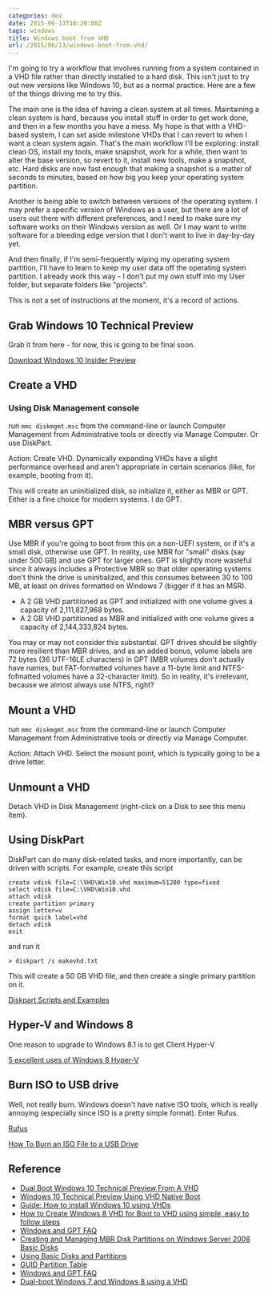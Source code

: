 ```yaml
---
categories: dev
date: 2015-06-13T10:20:00Z
tags: windows
title: Windows boot from VHD
url: /2015/06/13/windows-boot-from-vhd/
---
```


I'm going to try a workflow that involves running from a system contained in a VHD
file rather than directly installed to a hard disk. This isn't just to try out new
versions like Windows 10, but as a normal practice. Here are a few of the things
driving me to try this.

The main one is the idea of having a clean system at all times. Maintaining a clean system is
hard, because you install stuff in order to get work done, and then in a few months you have a
mess. My hope is that with a VHD-based system, I can set aside milestone VHDs that I can revert
to when I want a clean system again. That's the main workflow I'll be exploring: install clean
OS, install my tools, make snapshot, work for a while, then want to alter the base version, so
revert to it, install new tools, make a snapshot, etc. Hard disks are now fast enough that making
a snapshot is a matter of seconds to minutes, based on how big you keep your operating system
partition.

Another is being able to switch between versions of the operating system. I may prefer a specific
version of Windows as a user, but there are a lot of users out there with different preferences,
and I need to make sure my software works on their Windows version as well. Or I may want to write
software for a bleeding edge version that I don't want to live in day-by-day yet.

And then finally, if I'm semi-frequently wiping my operating system partition, I'll have to learn
to keep my user data off the operating system partition. I already work this way - I don't put my
own stuff into my User folder, but separate folders like "projects".

This is not a set of instructions at the moment, it's a record of actions.

## Grab Windows 10 Technical Preview

Grab it from here - for now, this is going to be final soon.

[Download Windows 10 Insider Preview](http://windows.microsoft.com/en-us/windows/preview-download)

## Create a VHD

### Using Disk Management console

run ```mmc diskmgmt.msc``` from the command-line or launch Computer Management from Administrative tools or directly via Manage Computer. Or use DiskPart.

Action: Create VHD. Dynamically expanding VHDs have a slight performance overhead and aren't appropriate
in certain scenarios (like, for example, booting from it).

This will create an uninitialized disk, so initialize it, either as MBR or GPT. Either is a fine choice
for modern systems. I do GPT.

## MBR versus GPT

Use MBR if you're going to boot from this on a non-UEFI system,
or if it's a small disk, otherwise use GPT. In reality, use MBR for "small" disks (say under 500 GB) and
use GPT for larger ones. GPT is slightly more wasteful since it always includes a Protective MBR so that
older operating systems don't think the drive is uninitialized, and this consumes between 30 to 100 MB,
at least on drives formatted on Windows 7 (bigger if it has an MSR).

* A 2 GB VHD partitioned as GPT and initialized with one volume gives a capacity of 2,111,827,968 bytes.
* A 2 GB VHD partitioned as MBR and initialized with one volume gives a capacity of 2,144,333,824 bytes.

You may or may not consider this substantial. GPT drives should be slightly more resilient than MBR
drives, and as an added bonus, volume labels are 72 bytes (36 UTF-16LE characters) in GPT (MBR
volumes don't actually have names, but FAT-formatted volumes have a 11-byte limit and NTFS-fofmatted
volumes have a 32-character limit). So in reality, it's irrelevant, because we almost always use
NTFS, right?

## Mount a VHD

run `mmc diskmgmt.msc` from the command-line or launch Computer Management from Administrative tools or directly via Manage Computer.

Action: Attach VHD. Select the mosunt point, which is typically going to be a drive letter.

## Unmount a VHD

Detach VHD in Disk Management (right-click on a Disk to see this menu item).

## Using DiskPart

DiskPart can do many disk-related tasks, and more importantly, can be driven with scripts. For
example, create this script

```
create vdisk file=C:\VHD\Win10.vhd maximum=51200 type=fixed
select vdisk file=C:\VHD\Win10.vhd
attach vdisk
create partition primary
assign letter=v
format quick label=vhd
detach vdisk
exit
```

and run it

```
> diskpart /s makevhd.txt
```

This will create a 50 GB VHD file, and then create a single primary partition on it.

[Diskpart Scripts and Examples](https://technet.microsoft.com/en-us/library/dn614984.aspx)

## Hyper-V and Windows 8

One reason to upgrade to Windows 8.1 is to get Client Hyper-V

[5 excellent uses of Windows 8 Hyper-V](http://www.infoworld.com/article/2616033/virtualization/5-excellent-uses-of-windows-8-hyper-v.html)

## Burn ISO to USB drive

Well, not really burn. Windows doesn't have native ISO tools, which is really annoying (especially
since ISO is a pretty simple format). Enter Rufus.

[Rufus](http://rufus.akeo.ie/)

[How To Burn an ISO File to a USB Drive](http://pcsupport.about.com/od/file-folder/fl/burn-iso-usb.htm)

## Reference

* [Dual Boot Windows 10 Technical Preview From A VHD](http://www.wintellect.com/devcenter/paulballard/dual-boot-windows-10-technical-preview-from-a-vhd)
* [Windows 10 Technical Preview Using VHD Native Boot](https://newsignature.com/articles/windows-10-technical-preview-using-vhd-native-boot)
* [Guide: How to install Windows 10 using VHDs](http://www.neowin.net/news/guide-how-to-install-windows-10-using-vhds)
* [How to Create Windows 8 VHD for Boot to VHD using simple, easy to follow steps](http://blogs.technet.com/b/haroldwong/archive/2012/08/18/how-to-create-windows-8-vhd-for-boot-to-vhd-using-simple-easy-to-follow-steps.aspx)
* [Windows and GPT FAQ](https://msdn.microsoft.com/en-us/library/windows/hardware/dn640535(v=vs.85).aspx)
* [Creating and Managing MBR Disk Partitions on Windows Server 2008 Basic Disks](http://www.techotopia.com/index.php/Creating_and_Managing_MBR_Disk_Partitions_on_Windows_Server_2008_Basic_Disks)
* [Using Basic Disks and Partitions](https://msdn.microsoft.com/en-us/library/dd163549.aspx)
* [GUID Partition Table](https://en.wikipedia.org/wiki/GUID_Partition_Table)
* [Windows and GPT FAQ](https://msdn.microsoft.com/en-us/library/windows/hardware/dn640535(v=vs.85).aspx)
* [Dual-boot Windows 7 and Windows 8 using a VHD](http://www.techrepublic.com/blog/windows-and-office/dual-boot-windows-7-and-windows-8-using-a-vhd/)
